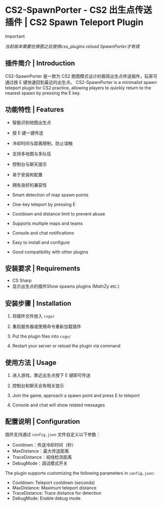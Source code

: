 # CS2-SpawnPorter - CS2 出生点传送插件 | CS2 Spawn Teleport Plugin
> [!IMPORTANT]
> _当前版本需要在换图之后使用css_plugins reload SpawnPorter才有效_



## 插件简介 | Introduction
CS2-SpawnPorter 是一款为 CS2 跑图模式设计的极简出生点传送插件，玩家可通过按 E 键快速回到最近的出生点。
CS2-SpawnPorter is a minimalist spawn teleport plugin for CS2 practice, allowing players to quickly return to the nearest spawn by pressing the E key.

## 功能特性 | Features
- 智能识别地图出生点
- 按 E 键一键传送
- 冷却时间与距离限制，防止误触
- 支持多地图与多队伍
- 控制台与聊天提示
- 易于安装和配置
- 拥有良好的兼容性

- Smart detection of map spawn points
- One-key teleport by pressing E
- Cooldown and distance limit to prevent abuse
- Supports multiple maps and teams
- Console and chat notifications
- Easy to install and configure
- Good compatibility with other plugins

## 安装要求 | Requirements

- CS Sharp
- 显示出生点的插件Show spawns plugins (MathZy etc.)


## 安装步骤 | Installation
1. 将插件文件放入 `csgo/`
2. 重启服务器或使用命令重新加载插件

1. Put the plugin files into `csgo/`
2. Restart your server or reload the plugin via command

## 使用方法 | Usage
1. 进入游戏，靠近出生点按下 E 键即可传送
2. 控制台和聊天会有相关提示

1. Join the game, approach a spawn point and press E to teleport
2. Console and chat will show related messages

## 配置说明 | Configuration
插件支持通过 `config.json` 文件自定义以下参数：
- Cooldown：传送冷却时间（秒）
- MaxDistance：最大传送距离
- TraceDistance：视线检测距离
- DebugMode：调试模式开关

The plugin supports customizing the following parameters in `config.json`:
- Cooldown: Teleport cooldown (seconds)
- MaxDistance: Maximum teleport distance
- TraceDistance: Trace distance for detection
- DebugMode: Enable debug mode

